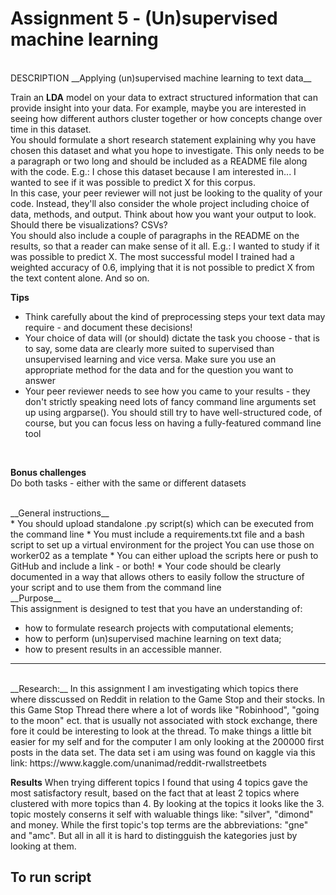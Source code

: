 # Assignment 5 - (Un)supervised machine learning

<br>
DESCRIPTION
__Applying (un)supervised machine learning to text data__
<br>

Train an __LDA__ model on your data to extract structured information that can provide insight into your data. For example, maybe you are interested in seeing how different authors cluster together or how concepts change over time in this dataset.
<br>
You should formulate a short research statement explaining why you have chosen this dataset and what you hope to investigate. This only needs to be a paragraph or two long and should be included as a README file along with the code. E.g.: I chose this dataset because I am interested in... I wanted to see if it was possible to predict X for this corpus.
<br>
In this case, your peer reviewer will not just be looking to the quality of your code. Instead, they'll also consider the whole project including choice of data, methods, and output. Think about how you want your output to look. Should there be visualizations? CSVs?
<br>
You should also include a couple of paragraphs in the README on the results, so that a reader can make sense of it all. E.g.: I wanted to study if it was possible to predict X. The most successful model I trained had a weighted accuracy of 0.6, implying that it is not possible to predict X from the text content alone. And so on.
<br>


__Tips__
<br>
* Think carefully about the kind of preprocessing steps your text data may require - and document these decisions!
* Your choice of data will (or should) dictate the task you choose - that is to say, some data are clearly more suited to supervised than unsupervised learning and vice versa. Make sure you use an appropriate method for the data and for the question you want to answer
* Your peer reviewer needs to see how you came to your results - they don't strictly speaking need lots of fancy command line arguments set up using argparse(). You should still try to have well-structured code, of course, but you can focus less on having a fully-featured command line tool
<br>

__Bonus challenges__
<br>
Do both tasks - either with the same or different datasets

<br>
__General instructions__
<br>
* You should upload standalone .py script(s) which can be executed from the command line
* You must include a requirements.txt file and a bash script to set up a virtual environment for the project You can use those on worker02 as a template
* You can either upload the scripts here or push to GitHub and include a link - or both!
* Your code should be clearly documented in a way that allows others to easily follow the structure of your script and to use them from the command line

<br>
__Purpose__
<br>
This assignment is designed to test that you have an understanding of:

* how to formulate research projects with computational elements;
* how to perform (un)supervised machine learning on text data;
* how to present results in an accessible manner.


____________________________________________________________________________________________________________________________________________
<br>
__Research:__
In this assignment I am investigating which topics there where disscussed on Reddit in relation to the Game Stop and their stocks. In this Game Stop Thread there where a lot of words like "Robinhood", "going to the moon" ect. that is usually not associated with stock exchange, there fore it could be interesting to look at the thread.
To make things a little bit easier for my self and for the computer I am only looking at the 200000 first posts in the data set.
The data set i am using was found on kaggle via this link: https://www.kaggle.com/unanimad/reddit-rwallstreetbets
<br>

__Results__
When trying different topics I found that using 4 topics gave the most satisfactory result, based on the fact that at least 2 topics where clustered with more topics than 4. 
By looking at the topics it looks like the 3. topic mostely conserns it self with waluable things like: "silver", "dimond" and money. While the first topic's top terms are the abbreviations: "gne" and "amc". But all in all it is hard to distingguish the kategories just by looking at them.
<br>

## To run script




